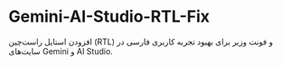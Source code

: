 # Gemini-AI-Studio-RTL-Fix
افزودن استایل راست‌چین (RTL) و فونت وزیر برای بهبود تجربه کاربری فارسی در سایت‌های Gemini و AI Studio.
